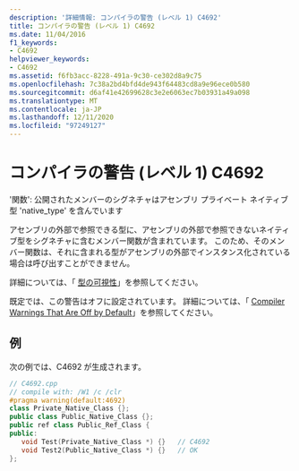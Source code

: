 ```yaml
---
description: '詳細情報: コンパイラの警告 (レベル 1) C4692'
title: コンパイラの警告 (レベル 1) C4692
ms.date: 11/04/2016
f1_keywords:
- C4692
helpviewer_keywords:
- C4692
ms.assetid: f6fb3acc-8228-491a-9c30-ce302d8a9c75
ms.openlocfilehash: 7c38a2bd4bfd4de943f64483cd8a9e96ece0b580
ms.sourcegitcommit: d6af41e42699628c3e2e6063ec7b03931a49a098
ms.translationtype: MT
ms.contentlocale: ja-JP
ms.lasthandoff: 12/11/2020
ms.locfileid: "97249127"
---
```

# <a name="compiler-warning-level-1-c4692"></a>コンパイラの警告 (レベル 1) C4692

'関数': 公開されたメンバーのシグネチャはアセンブリ プライベート ネイティブ型 'native_type' を含んでいます

アセンブリの外部で参照できる型に、アセンブリの外部で参照できないネイティブ型をシグネチャに含むメンバー関数が含まれています。 このため、そのメンバー関数は、それに含まれる型がアセンブリの外部でインスタンス化されている場合は呼び出すことができません。

詳細については、「 [型の可視性](../../dotnet/how-to-define-and-consume-classes-and-structs-cpp-cli.md#BKMK_Type_visibility)」を参照してください。

既定では、この警告はオフに設定されています。 詳細については、「 [Compiler Warnings That Are Off by Default](../../preprocessor/compiler-warnings-that-are-off-by-default.md)」を参照してください。

## <a name="example"></a>例

次の例では、C4692 が生成されます。

```cpp
// C4692.cpp
// compile with: /W1 /c /clr
#pragma warning(default:4692)
class Private_Native_Class {};
public class Public_Native_Class {};
public ref class Public_Ref_Class {
public:
   void Test(Private_Native_Class *) {}   // C4692
   void Test2(Public_Native_Class *) {}   // OK
};
```
